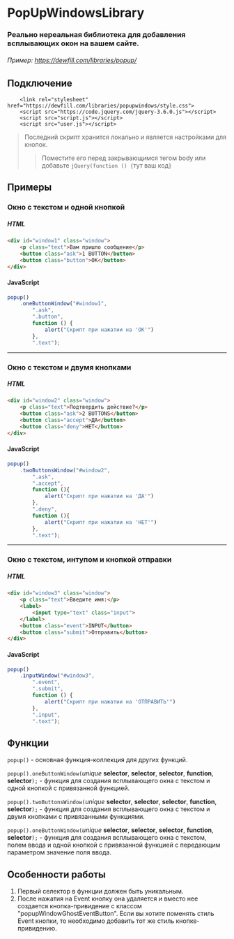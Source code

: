 # PopUpWindowsLibrary
### Реально нереальная библиотека для добавления всплывающих окон на вашем сайте.
###### Пример: https://dewfill.com/libraries/popup/
## Подключение
```
    <link rel="stylesheet" href="https://dewfill.com/libraries/popupwindows/style.css">
    <script src="https://code.jquery.com/jquery-3.6.0.js"></script>
    <script src="script.js"></script>
    <script src="user.js"></script>
```
> Последний скрипт хранится локально и является настройками для кнопок.
>>Поместите его перед закрывающимся тегом body или добавьте ```jQuery(function () {```тут ваш код```}```

## Примеры
### Окно с текстом и одной кнопкой
##### HTML
```html
<div id="window1" class="window">
    <p class="text">Вам пришло сообщение</p>
    <button class="ask">1 BUTTON</button>
    <button class="button">ОК</button>
</div>
```
#### JavaScript
```javascript
popup()
    .oneButtonWindow("#window1",
        ".ask",
        ".button",
        function () {
            alert("Скрипт при нажатии на 'ОК'")
        },
        ".text");
```
***
### Окно с текстом и двумя кнопками
##### HTML
```html
<div id="window2" class="window">
    <p class="text">Подтвердить действие?</p>
    <button class="ask">2 BUTTONS</button>
    <button class="accept">ДА</button>
    <button class="deny">НЕТ</button>
</div>
```
#### JavaScript
```javascript
popup()
    .twoButtonsWindow("#window2",
        ".ask",
        ".accept",
        function (){
            alert("Скрипт при нажатии на 'ДА'")
        },
        ".deny",
        function (){
            alert("Скрипт при нажатии на 'НЕТ'")
        },
        ".text");
```
***
### Окно с текстом, интупом и кнопкой отправки
##### HTML
```html
<div id="window3" class="window">
    <p class="text">Введите имя:</p>
    <label>
        <input type="text" class="input">
    </label>
    <button class="event">INPUT</button>
    <button class="submit">Отправить</button>
</div>
```
#### JavaScript
```javascript
popup()
    .inputWindow("#window3",
        ".event",
        ".submit",
        function () {
            alert("Скрипт при нажатии на 'ОТПРАВИТЬ'")
        },
        ".input",
        ".text");
```

## Функции
```popup()``` - основная функция-коллекция для других функций.

```popup().oneButtonWindow(```*unique* **selector**, **selector**, **selector**, **function**, **selector**```);``` - функция
для создания всплывающего окна с текстом и одной кнопкой с привязанной функцией.

```popup().twoButtonsWindow(```*unique* **selector**, **selector**, **selector**, **function**, **selector**```);``` - функция
для создания всплывающего окна с текстом и двумя кнопками с привязанными функциями.


``` popup().oneButtonWindow( ```*unique* **selector**, **selector**, **selector**, **function**, **selector**```);``` - функция
для создания всплывающего окна с текстом, полем ввода и одной кнопкой с привязанной функцией с передающим параметром значение поля ввода.

## Особенности работы
1. Первый селектор в функции должен быть уникальным.
2. После нажатия на Event кнопку она удаляется и вместо нее создается кнопка-привидение с классом "popupWindowGhostEventButton". Если вы хотите поменять стиль Event кнопки, то необходимо добавить тот же стиль кнопке-привидению. 
